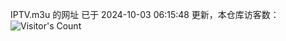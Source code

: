 IPTV.m3u 的网址 已于 2024-10-03 06:15:48 更新，本仓库访客数：![Visitor's Count](https://profile-counter.glitch.me/hero1898_tv/count.svg)

